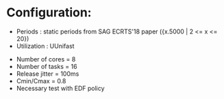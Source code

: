 # Configuration:

- Periods : static periods from SAG ECRTS'18 paper ({x.5000 | 2 <= x <= 20})          
- Utilization : UUnifast


* Number of cores = 8
* Number of tasks = 16
* Release jitter = 100ms
* Cmin/Cmax = 0.8
* Necessary test with EDF policy

